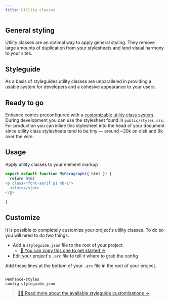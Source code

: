 ```yaml
---
title: Utility classes
---
```


## General styling
Utility classes are an optimal way to apply general styling. They remove large amounts of duplication from your stylesheets and lend visual harmony to your sites.

## Styleguide
As a basis of styleguides utility classes are unparalleled in providing a usable system for developers and a cohesive appearance to your users.

## Ready to go
Enhance comes preconfigured with a [customizable utility class system](https://github.com/enhance-dev/enhance-styles). During development you can use the stylesheet found in `public/styles.css`. For production you can inline this stylesheet into the head of your document since utility class stylesheets tend to be tiny — around ~30k on disk and 9k over the wire.

## Usage
Apply utility classes to your element markup

```javascript
export default function MyParagraph({ html }) {
  return html`
<p class="font-serif p1 mb-1">
  <slot></slot>
</p>
  `
}
```

## Customize
It is possible to completely customize your project's utility classes. To do so you will need to do two things:
- Add a `styleguide.json` file to the root of your project
  - [ 📄 You can copy this one to get started →](https://raw.githubusercontent.com/enhance-dev/enhance-styles/main/config.json)
- Edit your project's `.arc` file to tell it where to grab the config

Add these lines at the bottom of your `.arc` file in the root of your project.
```arc

@enhance-styles
config styleguide.json
```

> [ 💅🏽  Read more about the available styleguide customizations →](https://github.com/enhance-dev/enhance-styles)
